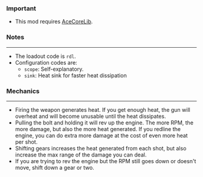 ### Important
- This mod requires [AceCoreLib](https://gitlab.com/accensi/hd-addons/acecorelib).

### Notes
---
- The loadout code is `rdl`.
- Configuration codes are:
	- `scope`: Self-explanatory.
	- `sink`: Heat sink for faster heat dissipation

### Mechanics
---
- Firing the weapon generates heat. If you get enough heat, the gun will overheat and will become unusable until the heat dissipates.
- Pulling the bolt and holding it will rev up the engine. The more RPM, the more damage, but also the more heat generated. If you redline the engine, you can do extra more damage at the cost of even more heat per shot.
- Shifting gears increases the heat generated from each shot, but also increase the max range of the damage you can deal.
- If you are trying to rev the engine but the RPM still goes down or doesn't move, shift down a gear or two.